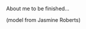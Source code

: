 
About me to be finished...

<script type="module" src="https://unpkg.com/@google/model-viewer/dist/model-viewer.min.js"></script>
<style>
    model-viewer {
        width: 100%;
    }
</style>
<model-viewer src="models/oculusquest.gltf" alt="A 3D model of an astronaut" auto-rotate camera-controls camera-orbit="45deg 55deg 2.5m"></model-viewer>
(model from Jasmine Roberts)

